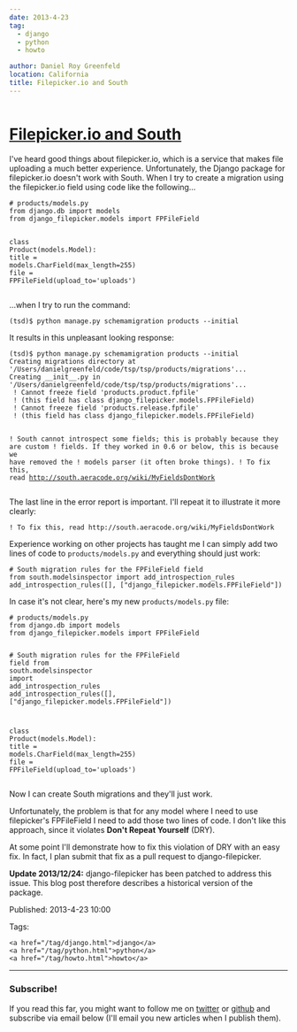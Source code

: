 ```yaml
---
date: 2013-4-23
tag:
  - django
  - python
  - howto

author: Daniel Roy Greenfeld
location: California
title: Filepicker.io and South
---
```


<div class="twelve wide column">
  <h1 class="ui block header">
    <div class="content">
      <a href="/filepicker-and-south.html">Filepicker.io and South</a>
    </div>
  </h1>
  <p>
    I've heard good things about filepicker.io, which is a service that makes
    file uploading a much better experience. Unfortunately, the Django package
    for filepicker.io doesn't work with South. When I try to create a migration
    using the filepicker.io field using code like the following...
  </p>
  <div class="codehilite ui secondary segment">
    <pre><span></span><code><span class="c1"># products/models.py</span>
<span class="kn">from</span> <span class="nn">django.db</span> <span class="kn">import</span> <span class="n">models</span>
<span class="kn">from</span> <span class="nn">django_filepicker.models</span> <span class="kn">import</span> <span class="n">FPFileField</span>

<span class="k">class</span> <span class="nc">Product</span><span class="p">(</span><span class="n">models</span><span class="o">.</span><span class="n">Model</span><span class="p">):</span>
<span class="n">title</span> <span class="o">=</span> <span class="n">models</span><span class="o">.</span><span class="n">CharField</span><span class="p">(</span><span class="n">max_length</span><span class="o">=</span><span class="mi">255</span><span class="p">)</span>
<span class="nb">file</span> <span class="o">=</span> <span class="n">FPFileField</span><span class="p">(</span><span class="n">upload_to</span><span class="o">=</span><span class="s1">'uploads'</span><span class="p">)</span>
</code></pre>
  </div>
  <p>...when I try to run the command:</p>
  <pre><code>(tsd)$ python manage.py schemamigration products --initial
</code></pre>
  <p>It results in this unpleasant looking response:</p>
  <pre><code>(tsd)$ python manage.py schemamigration products --initial
Creating migrations directory at '/Users/danielgreenfeld/code/tsp/tsp/products/migrations'...
Creating __init__.py in '/Users/danielgreenfeld/code/tsp/tsp/products/migrations'...
 ! Cannot freeze field 'products.product.fpfile'
 ! (this field has class django_filepicker.models.FPFileField)
 ! Cannot freeze field 'products.release.fpfile'
 ! (this field has class django_filepicker.models.FPFileField)

! South cannot introspect some fields; this is probably because they are custom
! fields. If they worked in 0.6 or below, this is because we have removed the
! models parser (it often broke things).
! To fix this, read http://south.aeracode.org/wiki/MyFieldsDontWork
</code></pre>

  <p>
    The last line in the error report is important. I'll repeat it to illustrate
    it more clearly:
  </p>
  <pre><code>! To fix this, read http://south.aeracode.org/wiki/MyFieldsDontWork
</code></pre>
  <p>
    Experience working on other projects has taught me I can simply add two
    lines of code to <code>products/models.py</code> and everything should just
    work:
  </p>
  <div class="codehilite ui secondary segment">
    <pre><span></span><code><span class="c1"># South migration rules for the FPFileField field</span>
<span class="kn">from</span> <span class="nn">south.modelsinspector</span> <span class="kn">import</span> <span class="n">add_introspection_rules</span>
<span class="n">add_introspection_rules</span><span class="p">([],</span> <span class="p">[</span><span class="s2">"django_filepicker.models.FPFileField"</span><span class="p">])</span>
</code></pre>
  </div>
  <p>
    In case it's not clear, here's my new <code>products/models.py</code> file:
  </p>
  <div class="codehilite ui secondary segment">
    <pre><span></span><code><span class="c1"># products/models.py</span>
<span class="kn">from</span> <span class="nn">django.db</span> <span class="kn">import</span> <span class="n">models</span>
<span class="kn">from</span> <span class="nn">django_filepicker.models</span> <span class="kn">import</span> <span class="n">FPFileField</span>

<span class="c1"># South migration rules for the FPFileField field</span>
<span class="kn">from</span> <span class="nn">south.modelsinspector</span> <span class="kn">import</span> <span class="n">add_introspection_rules</span>
<span class="n">add_introspection_rules</span><span class="p">([],</span> <span class="p">[</span><span class="s2">"django_filepicker.models.FPFileField"</span><span class="p">])</span>

<span class="k">class</span> <span class="nc">Product</span><span class="p">(</span><span class="n">models</span><span class="o">.</span><span class="n">Model</span><span class="p">):</span>
<span class="n">title</span> <span class="o">=</span> <span class="n">models</span><span class="o">.</span><span class="n">CharField</span><span class="p">(</span><span class="n">max_length</span><span class="o">=</span><span class="mi">255</span><span class="p">)</span>
<span class="nb">file</span> <span class="o">=</span> <span class="n">FPFileField</span><span class="p">(</span><span class="n">upload_to</span><span class="o">=</span><span class="s1">'uploads'</span><span class="p">)</span>
</code></pre>
  </div>
  <p>Now I can create South migrations and they'll just work.</p>
  <p>
    Unfortunately, the problem is that for any model where I need to use
    filepicker's FPFileField I need to add those two lines of code. I don't like
    this approach, since it violates
    <strong>Don't Repeat Yourself</strong> (DRY).
  </p>
  <p>
    At some point I'll demonstrate how to fix this violation of DRY with an easy
    fix. In fact, I plan submit that fix as a pull request to django-filepicker.
  </p>
  <p>
    <strong>Update 2013/12/24:</strong> django-filepicker has been patched to
    address this issue. This blog post therefore describes a historical version
    of the package.
  </p>
  <p>Published: 2013-4-23 10:00</p>
  <p>
    Tags:

    <a href="/tag/django.html">django</a>
    <a href="/tag/python.html">python</a>
    <a href="/tag/howto.html">howto</a>
  </p>
  <hr />
  <h3 class="ui header">Subscribe!</h3>
  <p>
    If you read this far, you might want to follow me on
    <a href="https://twitter.com/pydanny">twitter</a> or
    <a href="https://github.com/pydanny">github</a> and subscribe via email
    below (I'll email you new articles when I publish them).
  </p>
   
</div>

